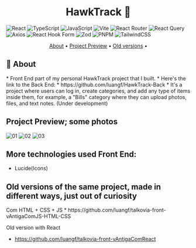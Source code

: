 <h1 align="center" style="font-weight: bold;">HawkTrack 🦅</h1>

![React](https://img.shields.io/badge/react-%2320232a.svg?style=for-the-badge&logo=react&logoColor=%2361DAFB)
![TypeScript](https://img.shields.io/badge/typescript-%23007ACC.svg?style=for-the-badge&logo=typescript&logoColor=white)
![JavaScript](https://img.shields.io/badge/javascript-%23323330.svg?style=for-the-badge&logo=javascript&logoColor=%23F7DF1E)
![Vite](https://img.shields.io/badge/vite-%23646CFF.svg?style=for-the-badge&logo=vite&logoColor=white)
![React Router](https://img.shields.io/badge/React_Router-CA4245?style=for-the-badge&logo=react-router&logoColor=white)
![React Query](https://img.shields.io/badge/-React%20Query-FF4154?style=for-the-badge&logo=react%20query&logoColor=white)
![Axios](https://img.shields.io/badge/axios-671ddf?&style=for-the-badge&logo=axios&logoColor=white)
![React Hook Form](https://img.shields.io/badge/React%20Hook%20Form-%23EC5990.svg?style=for-the-badge&logo=reacthookform&logoColor=white)
![Zod](https://img.shields.io/badge/zod-%233068b7.svg?style=for-the-badge&logo=zod&logoColor=white)
![PNPM](https://img.shields.io/badge/pnpm-%234a4a4a.svg?style=for-the-badge&logo=pnpm&logoColor=f69220)
![TailwindCSS](https://img.shields.io/badge/tailwindcss-%2338B2AC.svg?style=for-the-badge&logo=tailwind-css&logoColor=white)

<p align="center">
 <a href="#about">About</a> • 
 <a href="#project-preview">Project Preview</a> • 
  <a href="#old-versions">Old versions</a> • 
</p>

<h2 id="about">📌 About</h2>
* Front End part of my personal HawkTrack project that I built.
* Here's the link to the Back End:
* https://github.com/luangf/HawkTrack-Back
* It's a project where users can log in, create categories, and add any type of items inside them, for example, a "Bills" category where they can upload photos, files, and text notes. (Under development)

<h2 id="project-preview">Project Preview; some photos</h2>

![01](https://github.com/user-attachments/assets/d09a9659-0133-4a55-8069-175a94a2ffee)
![02](https://github.com/user-attachments/assets/7e92d497-f78b-47f2-ad92-284106e5c344)
![03](https://github.com/user-attachments/assets/5f4fcf2d-a3f2-4139-9b06-19349c86b137)

## More technologies used Front End:
* Lucide(Icons)

<h2 id="old-versions">Old versions of the same project, made in different ways, just out of curiosity</h2>
Com HTML + CSS + JS
* https://github.com/luangf/talkovia-front-vAntigaComJS-HTML-CSS

Old version with React
* https://github.com/luangf/talkovia-front-vAntigaComReact
